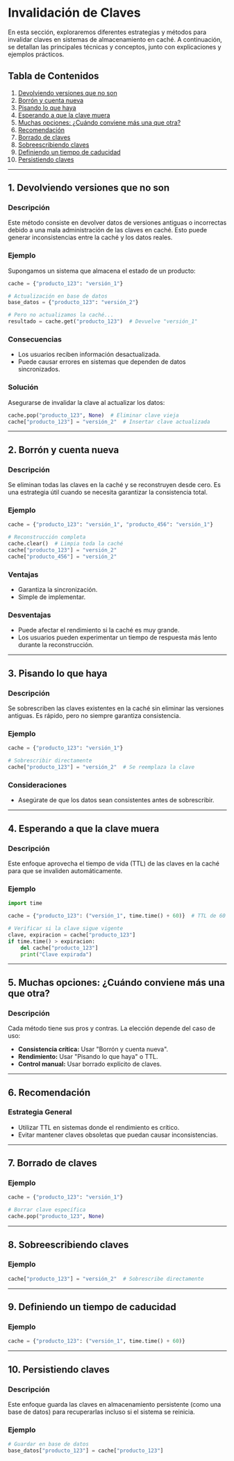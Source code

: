 # Invalidación de Claves

En esta sección, exploraremos diferentes estrategias y métodos para invalidar claves en sistemas de almacenamiento en caché. A continuación, se detallan las principales técnicas y conceptos, junto con explicaciones y ejemplos prácticos.

## Tabla de Contenidos
1. [Devolviendo versiones que no son](#devolviendo-versiones-que-no-son)
2. [Borrón y cuenta nueva](#borron-y-cuenta-nueva)
3. [Pisando lo que haya](#pisando-lo-que-haya)
4. [Esperando a que la clave muera](#esperando-a-que-la-clave-muera)
5. [Muchas opciones: ¿Cuándo conviene más una que otra?](#muchas-opciones)
6. [Recomendación](#recomendacion)
7. [Borrado de claves](#borrado-de-claves)
8. [Sobreescribiendo claves](#sobreescribiendo-claves)
9. [Definiendo un tiempo de caducidad](#definiendo-un-tiempo-de-caducidad)
10. [Persistiendo claves](#persistiendo-claves)

---

## 1. Devolviendo versiones que no son

### Descripción
Este método consiste en devolver datos de versiones antiguas o incorrectas debido a una mala administración de las claves en caché. Esto puede generar inconsistencias entre la caché y los datos reales.

### Ejemplo
Supongamos un sistema que almacena el estado de un producto:

```python
cache = {"producto_123": "versión_1"}

# Actualización en base de datos
base_datos = {"producto_123": "versión_2"}

# Pero no actualizamos la caché...
resultado = cache.get("producto_123")  # Devuelve "versión_1"
```

### Consecuencias
- Los usuarios reciben información desactualizada.
- Puede causar errores en sistemas que dependen de datos sincronizados.

### Solución
Asegurarse de invalidar la clave al actualizar los datos:

```python
cache.pop("producto_123", None)  # Eliminar clave vieja
cache["producto_123"] = "versión_2"  # Insertar clave actualizada
```

---

## 2. Borrón y cuenta nueva

### Descripción
Se eliminan todas las claves en la caché y se reconstruyen desde cero. Es una estrategia útil cuando se necesita garantizar la consistencia total.

### Ejemplo

```python
cache = {"producto_123": "versión_1", "producto_456": "versión_1"}

# Reconstrucción completa
cache.clear()  # Limpia toda la caché
cache["producto_123"] = "versión_2"
cache["producto_456"] = "versión_2"
```

### Ventajas
- Garantiza la sincronización.
- Simple de implementar.

### Desventajas
- Puede afectar el rendimiento si la caché es muy grande.
- Los usuarios pueden experimentar un tiempo de respuesta más lento durante la reconstrucción.

---

## 3. Pisando lo que haya

### Descripción
Se sobrescriben las claves existentes en la caché sin eliminar las versiones antiguas. Es rápido, pero no siempre garantiza consistencia.

### Ejemplo

```python
cache = {"producto_123": "versión_1"}

# Sobrescribir directamente
cache["producto_123"] = "versión_2"  # Se reemplaza la clave
```

### Consideraciones
- Asegúrate de que los datos sean consistentes antes de sobrescribir.

---

## 4. Esperando a que la clave muera

### Descripción
Este enfoque aprovecha el tiempo de vida (TTL) de las claves en la caché para que se invaliden automáticamente.

### Ejemplo

```python
import time

cache = {"producto_123": ("versión_1", time.time() + 60)}  # TTL de 60 segundos

# Verificar si la clave sigue vigente
clave, expiracion = cache["producto_123"]
if time.time() > expiracion:
    del cache["producto_123"]
    print("Clave expirada")
```

---

## 5. Muchas opciones: ¿Cuándo conviene más una que otra?

### Descripción
Cada método tiene sus pros y contras. La elección depende del caso de uso:
- **Consistencia crítica:** Usar "Borrón y cuenta nueva".
- **Rendimiento:** Usar "Pisando lo que haya" o TTL.
- **Control manual:** Usar borrado explícito de claves.

---

## 6. Recomendación

### Estrategia General
- Utilizar TTL en sistemas donde el rendimiento es crítico.
- Evitar mantener claves obsoletas que puedan causar inconsistencias.

---

## 7. Borrado de claves

### Ejemplo

```python
cache = {"producto_123": "versión_1"}

# Borrar clave específica
cache.pop("producto_123", None)
```

---

## 8. Sobreescribiendo claves

### Ejemplo

```python
cache["producto_123"] = "versión_2"  # Sobrescribe directamente
```

---

## 9. Definiendo un tiempo de caducidad

### Ejemplo

```python
cache = {"producto_123": ("versión_1", time.time() + 60)}
```

---

## 10. Persistiendo claves

### Descripción
Este enfoque guarda las claves en almacenamiento persistente (como una base de datos) para recuperarlas incluso si el sistema se reinicia.

### Ejemplo

```python
# Guardar en base de datos
base_datos["producto_123"] = cache["producto_123"]
